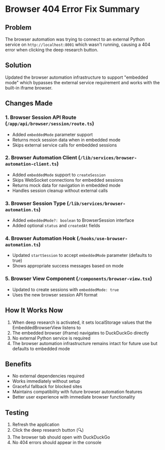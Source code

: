 # Browser 404 Error Fix Summary

## Problem
The browser automation was trying to connect to an external Python service on `http://localhost:8001` which wasn't running, causing a 404 error when clicking the deep research button.

## Solution
Updated the browser automation infrastructure to support "embedded mode" which bypasses the external service requirement and works with the built-in iframe browser.

## Changes Made

### 1. **Browser Session API Route** (`/app/api/browser/session/route.ts`)
- Added `embeddedMode` parameter support
- Returns mock session data when in embedded mode
- Skips external service calls for embedded sessions

### 2. **Browser Automation Client** (`/lib/services/browser-automation-client.ts`)
- Added `embeddedMode` support to `createSession`
- Skips WebSocket connections for embedded sessions
- Returns mock data for navigation in embedded mode
- Handles session cleanup without external calls

### 3. **Browser Session Type** (`/lib/services/browser-automation.ts`)
- Added `embeddedMode?: boolean` to BrowserSession interface
- Added optional `status` and `createdAt` fields

### 4. **Browser Automation Hook** (`/hooks/use-browser-automation.ts`)
- Updated `startSession` to accept `embeddedMode` parameter (defaults to true)
- Shows appropriate success messages based on mode

### 5. **Browser View Component** (`/components/browser-view.tsx`)
- Updated to create sessions with `embeddedMode: true`
- Uses the new browser session API format

## How It Works Now

1. When deep research is activated, it sets localStorage values that the EmbeddedBrowserView listens to
2. The embedded browser (iframe) navigates to DuckDuckGo directly
3. No external Python service is required
4. The browser automation infrastructure remains intact for future use but defaults to embedded mode

## Benefits

- No external dependencies required
- Works immediately without setup
- Graceful fallback for blocked sites
- Maintains compatibility with future browser automation features
- Better user experience with immediate browser functionality

## Testing

1. Refresh the application
2. Click the deep research button (🔍)
3. The browser tab should open with DuckDuckGo
4. No 404 errors should appear in the console